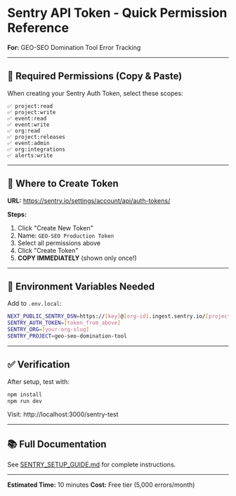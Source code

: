 # Sentry API Token - Quick Permission Reference

**For:** GEO-SEO Domination Tool Error Tracking

---

## 🔐 Required Permissions (Copy & Paste)

When creating your Sentry Auth Token, select these scopes:

```
✅ project:read
✅ project:write
✅ event:read
✅ event:write
✅ org:read
✅ project:releases
✅ event:admin
✅ org:integrations
✅ alerts:write
```

---

## 📍 Where to Create Token

**URL:** https://sentry.io/settings/account/api/auth-tokens/

**Steps:**
1. Click "Create New Token"
2. Name: `GEO-SEO Production Token`
3. Select all permissions above
4. Click "Create Token"
5. **COPY IMMEDIATELY** (shown only once!)

---

## 🔑 Environment Variables Needed

Add to `.env.local`:

```bash
NEXT_PUBLIC_SENTRY_DSN=https://[key]@[org-id].ingest.sentry.io/[project-id]
SENTRY_AUTH_TOKEN=[token_from_above]
SENTRY_ORG=[your-org-slug]
SENTRY_PROJECT=geo-seo-domination-tool
```

---

## ✅ Verification

After setup, test with:

```bash
npm install
npm run dev
```

Visit: http://localhost:3000/sentry-test

---

## 📚 Full Documentation

See [SENTRY_SETUP_GUIDE.md](./SENTRY_SETUP_GUIDE.md) for complete instructions.

---

**Estimated Time:** 10 minutes
**Cost:** Free tier (5,000 errors/month)
